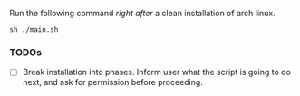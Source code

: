 Run the following command *right after* a clean installation of arch linux.

```
sh ./main.sh
```

### TODOs

+ [ ] Break installation into phases. Inform user what the script is going to
  do next, and ask for permission before proceeding.
